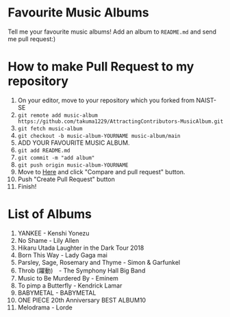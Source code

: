 # Favourite Music Albums
Tell me your favourite music albums!
Add an album to `README.md` and send me pull request:)

# How to make Pull Request to my repository
1. On your editor, move to your repository which you forked from NAIST-SE
2. `git remote add music-album https://github.com/takuma1229/AttractingContributors-MusicAlbum.git`
3. `git fetch music-album`
4. `git checkout -b music-album-YOURNAME music-album/main`
5. ADD YOUR FAVOURITE MUSIC ALBUM.
6.  `git add README.md`
7. `git commit -m "add album"`
8. `git push origin music-album-YOURNAME`
9. Move to [Here](https://github.com/takuma1229/AttractingContributors-MusicAlbum/blob/main/README.md) and click "Compare and pull request" button.
10. Push "Create Pull Request" button
11. Finish!



# List of Albums
1. YANKEE - Kenshi Yonezu
2. No Shame - Lily Allen
3. Hikaru Utada Laughter in the Dark Tour 2018
4. Born This Way - Lady Gaga mai
5. Parsley, Sage, Rosemary and Thyme - Simon & Garfunkel
6. Throb (躍動)　- The Symphony Hall Big Band
7. Music to Be Murdered By - Eminem 
8. To pimp a Butterfly - Kendrick Lamar
9. BABYMETAL - BABYMETAL
10. ONE PIECE 20th Anniversary BEST ALBUM10
11. Melodrama - Lorde